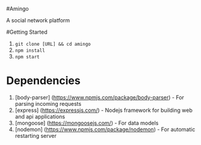 #Amingo

A social network platform

#Getting Started
1. `git clone [URL] && cd amingo`
2. `npm install`
3. `npm start`

# Dependencies
1. [body-parser] (https://www.npmjs.com/package/body-parser) - For parsing incoming requests
2. [express] (https://expressjs.com/) - Nodejs framework for building web and api applications
3. [mongoose] (https://mongoosejs.com/) - For data models
4. [nodemon] (https://www.npmjs.com/package/nodemon) - For automatic restarting server